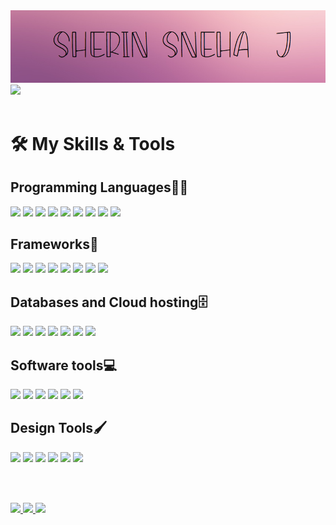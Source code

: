 <img src = "https://github.com/Sherin-Sneha/Sherin-Sneha/blob/main/Header.png" />
<a href="https://git.io/typing-svg">
  <img src ="https://readme-typing-svg.herokuapp.com?font=Poiret+One&color=%238F3E96FC&size=40&vCenter=true&width=550&height=82&lines=Budding+Developer+%2C+Designer;Welcome+to+my+profile+!!" />
</a>

<br>
<br>
<h1>🛠️ My Skills & Tools</h1>

<h2>Programming Languages👩‍💻</h2>
<p>
<img src="https://img.shields.io/badge/Python-3776AB?style=for-the-badge&logo=python&logoColor=white" />
<img src="https://img.shields.io/badge/HTML5-E34F26?style=for-the-badge&logo=html5&logoColor=white" />
<img src="https://img.shields.io/badge/CSS3-1572B6?style=for-the-badge&logo=css3&logoColor=white" />
<img src="https://img.shields.io/badge/JavaScript-323330?style=for-the-badge&logo=javascript&logoColor=F7DF1E"/>
<img src="https://img.shields.io/badge/C-00599C?style=for-the-badge&logo=c&logoColor=white"/>
<img src="https://img.shields.io/badge/Java-ED8B00?style=for-the-badge&logo=java&logoColor=white"/>
<img src="https://img.shields.io/badge/PHP-777BB4?style=for-the-badge&logo=php&logoColor=white"/>
<img src="https://img.shields.io/badge/Dart-0175C2?style=for-the-badge&logo=dart&logoColor=white"/>
<img src="https://img.shields.io/badge/Sass-CC6699?style=for-the-badge&logo=sass&logoColor=white"/>
</p>

<h2>Frameworks🧰</h2>
<p>
<img src="https://img.shields.io/badge/Flutter-02569B?style=for-the-badge&logo=flutter&logoColor=white"/>
<img src="https://img.shields.io/badge/React-20232A?style=for-the-badge&logo=react&logoColor=61DAFB"/>
<img src="https://img.shields.io/badge/Bootstrap-563D7C?style=for-the-badge&logo=bootstrap&logoColor=white"/>
<img src="https://img.shields.io/badge/Material--UI-0081CB?style=for-the-badge&logo=material-ui&logoColor=white"/>
<img src="https://img.shields.io/badge/Arduino-00979D?style=for-the-badge&logo=Arduino&logoColor=white"/>
<img src="https://img.shields.io/badge/Microsoft-666666?style=for-the-badge&logo=microsoft&logoColor=white"/>
<img src="https://img.shields.io/badge/npm-CB3837?style=for-the-badge&logo=Npm&logoColor=white"/>
<img src="https://img.shields.io/badge/Git-F05032?style=for-the-badge&logo=git&logoColor=white"/>
</p>

<h2>Databases and Cloud hosting🗄️</h2>
<p>
<img src="https://img.shields.io/badge/MySQL-006272?style=for-the-badge&logo=mysql&logoColor=white" />
<img src="https://img.shields.io/badge/firebase-ffca28?style=for-the-badge&logo=firebase&logoColor=black" />
<img src="https://img.shields.io/badge/Vercel-000000?style=for-the-badge&logo=Vercel&logoColor=white" />
<img src="https://img.shields.io/badge/GitHub-FF4F64?style=for-the-badge&logo=GitHub&logoColor=white" />
<img src="https://img.shields.io/badge/MongoDB-4EA94B?style=for-the-badge&logo=mongodb&logoColor=white" />
<img src="https://img.shields.io/badge/Heroku-430098?style=for-the-badge&logo=heroku&logoColor=white"/>
<img src="https://img.shields.io/badge/-Google_Cloud_Platform-764ABC?style=for-the-badge&logo=google-cloud&logoColor=white" />
</p>

<h2>Software tools💻</h2>
<p>
<img src="https://img.shields.io/badge/Visual_Studio_Code-0078D4?style=for-the-badge&logo=visual%20studio%20code&logoColor=white" />
<img src="https://img.shields.io/badge/Arduino_IDE-00979D?style=for-the-badge&logo=arduino&logoColor=white" />
<img src="https://img.shields.io/badge/PyCharm-AA344D.svg?&style=for-the-badge&logo=PyCharm&logoColor=white" />
<img src="https://img.shields.io/badge/Postman-FF6C37?style=for-the-badge&logo=Postman&logoColor=white" />
<img src="https://img.shields.io/badge/-Android%20Studio-33DC84?style=for-the-badge&logo=android-studio&logoColor=white" />
<img src="https://img.shields.io/badge/Codepen-000000?style=for-the-badge&logo=codepen&logoColor=white" />
</p>

<h2>Design Tools🖌</h2>
<p>
<img src="https://img.shields.io/badge/Adobe%20Illustrator-FF9A00?style=for-the-badge&logo=adobe%20illustrator&logoColor=white" />
<img src="https://img.shields.io/badge/Adobe%20InDesign-FF3366?style=for-the-badge&logo=Adobe%20InDesign&logoColor=white" />
<img src="https://img.shields.io/badge/Adobe%20XD-FF61F6?style=for-the-badge&logo=Adobe%20XD&logoColor=white" />
<img src="https://img.shields.io/badge/Canva-%2300C4CC.svg?&style=for-the-badge&logo=Canva&logoColor=white" />
<img src="https://img.shields.io/badge/Filmora-%0081A5.svg?&style=for-the-badge&logo=Wondershare%20Filmora&logoColor=white" />
<img src="https://img.shields.io/badge/Paint3D-%2983ACF.svg?&style=for-the-badge&logo=Paint3D&logoColor=white" />
</p>






<br>
<br>
<p align="left">
  <a href="https://github.com/anuraghazra/github-readme-stats">
    <img src="https://github-readme-stats.vercel.app/api?username=Sherin-Sneha&show_icons=true&title_color=018596&icon_color=00E1F7FF&bg_color=0d1117&text_color=FFF&border_color=444" height="165">
  </a>
  <a href="https://git.io/streak-stats">
    <img src="http://github-readme-streak-stats.herokuapp.com?user=Sherin-Sneha&theme=blux&&background=0d1117&border=444" height="165">
  </a>
  <a href="https://github.com/Ashutosh00710/github-readme-activity-graph">
    <img src="https://activity-graph.herokuapp.com/graph?username=Sherin-Sneha&bg_color=0d1117&color=018596&line=28ecfa&point=ffffff&area=true&border=444" height="330">
  </a>
</p>




